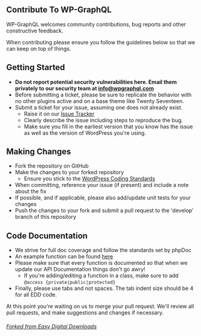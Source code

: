 ## Contribute To WP-GraphQL

WP-GraphQL welcomes community contributions, bug reports and other constructive feedback.

When contributing please ensure you follow the guidelines below so that we can keep on top of things.

## Getting Started

* __Do not report potential security vulnerabilities here. Email them privately to our security team at 
[info@wpgraphql.com](mailto:info@wpgraphql.com)__
* Before submitting a ticket, please be sure to replicate the behavior with no other plugins active and on a base theme like Twenty Seventeen.
* Submit a ticket for your issue, assuming one does not already exist.
  * Raise it on our [Issue Tracker](https://github.com/wp-graphql/wp-graphql/issues)
  * Clearly describe the issue including steps to reproduce the bug.
  * Make sure you fill in the earliest version that you know has the issue as well as the version of WordPress you're using.

## Making Changes

* Fork the repository on GitHub
* Make the changes to your forked repository
  * Ensure you stick to the [WordPress Coding Standards](https://codex.wordpress.org/WordPress_Coding_Standards)
* When committing, reference your issue (if present) and include a note about the fix
* If possible, and if applicable, please also add/update unit tests for your changes
* Push the changes to your fork and submit a pull request to the 'develop' branch of this repository

## Code Documentation

* We strive for full doc coverage and follow the standards set by phpDoc
* An example function can be found [here](https://gist.github.com/sunnyratilal/5308969)
* Please make sure that every function is documented so that when we update our API Documentation things don't go awry!
	* If you're adding/editing a function in a class, make sure to add `@access {private|public|protected}`
* Finally, please use tabs and not spaces. The tab indent size should be 4 for all EDD code.

At this point you're waiting on us to merge your pull request. We'll review all pull requests, and make suggestions and changes if necessary.

###### [Forked from Easy Digital Downloads](https://github.com/easydigitaldownloads/easy-digital-downloads/blob/master/CONTRIBUTING.md)